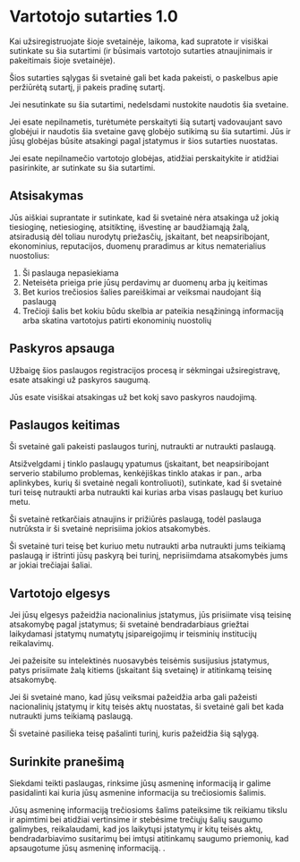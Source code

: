 # Vartotojo sutarties 1.0

Kai užsiregistruojate šioje svetainėje, laikoma, kad supratote ir visiškai sutinkate su šia sutartimi (ir būsimais vartotojo sutarties atnaujinimais ir pakeitimais šioje svetainėje).

Šios sutarties sąlygas ši svetainė gali bet kada pakeisti, o paskelbus apie peržiūrėtą sutartį, ji pakeis pradinę sutartį.

Jei nesutinkate su šia sutartimi, nedelsdami nustokite naudotis šia svetaine.

Jei esate nepilnametis, turėtumėte perskaityti šią sutartį vadovaujant savo globėjui ir naudotis šia svetaine gavę globėjo sutikimą su šia sutartimi. Jūs ir jūsų globėjas būsite atsakingi pagal įstatymus ir šios sutarties nuostatas.

Jei esate nepilnamečio vartotojo globėjas, atidžiai perskaitykite ir atidžiai pasirinkite, ar sutinkate su šia sutartimi.

## Atsisakymas

Jūs aiškiai suprantate ir sutinkate, kad ši svetainė nėra atsakinga už jokią tiesioginę, netiesioginę, atsitiktinę, išvestinę ar baudžiamąją žalą, atsiradusią dėl toliau nurodytų priežasčių, įskaitant, bet neapsiribojant, ekonominius, reputacijos, duomenų praradimus ar kitus nematerialius nuostolius:

1. Ši paslauga nepasiekiama
1. Neteisėta prieiga prie jūsų perdavimų ar duomenų arba jų keitimas
1. Bet kurios trečiosios šalies pareiškimai ar veiksmai naudojant šią paslaugą
1. Trečioji šalis bet kokiu būdu skelbia ar pateikia nesąžiningą informaciją arba skatina vartotojus patirti ekonominių nuostolių

## Paskyros apsauga

Užbaigę šios paslaugos registracijos procesą ir sėkmingai užsiregistravę, esate atsakingi už paskyros saugumą.

Jūs esate visiškai atsakingas už bet kokį savo paskyros naudojimą.

## Paslaugos keitimas

Ši svetainė gali pakeisti paslaugos turinį, nutraukti ar nutraukti paslaugą.

Atsižvelgdami į tinklo paslaugų ypatumus (įskaitant, bet neapsiribojant serverio stabilumo problemas, kenkėjiškas tinklo atakas ir pan., arba aplinkybes, kurių ši svetainė negali kontroliuoti), sutinkate, kad ši svetainė turi teisę nutraukti arba nutraukti kai kurias arba visas paslaugų bet kuriuo metu.

Ši svetainė retkarčiais atnaujins ir prižiūrės paslaugą, todėl paslauga nutrūksta ir ši svetainė neprisiima jokios atsakomybės.

Ši svetainė turi teisę bet kuriuo metu nutraukti arba nutraukti jums teikiamą paslaugą ir ištrinti jūsų paskyrą bei turinį, neprisiimdama atsakomybės jums ar jokiai trečiajai šaliai.

## Vartotojo elgesys

Jei jūsų elgesys pažeidžia nacionalinius įstatymus, jūs prisiimate visą teisinę atsakomybę pagal įstatymus; ši svetainė bendradarbiaus griežtai laikydamasi įstatymų numatytų įsipareigojimų ir teisminių institucijų reikalavimų.

Jei pažeisite su intelektinės nuosavybės teisėmis susijusius įstatymus, patys prisiimate žalą kitiems (įskaitant šią svetainę) ir atitinkamą teisinę atsakomybę.

Jei ši svetainė mano, kad jūsų veiksmai pažeidžia arba gali pažeisti nacionalinių įstatymų ir kitų teisės aktų nuostatas, ši svetainė gali bet kada nutraukti jums teikiamą paslaugą.

Ši svetainė pasilieka teisę pašalinti turinį, kuris pažeidžia šią sąlygą.

## Surinkite pranešimą

Siekdami teikti paslaugas, rinksime jūsų asmeninę informaciją ir galime pasidalinti kai kuria jūsų asmenine informacija su trečiosiomis šalimis.

Jūsų asmeninę informaciją trečiosioms šalims pateiksime tik reikiamu tikslu ir apimtimi bei atidžiai vertinsime ir stebėsime trečiųjų šalių saugumo galimybes, reikalaudami, kad jos laikytųsi įstatymų ir kitų teisės aktų, bendradarbiavimo susitarimų bei imtųsi atitinkamų saugumo priemonių, kad apsaugotume jūsų asmeninę informaciją. .
